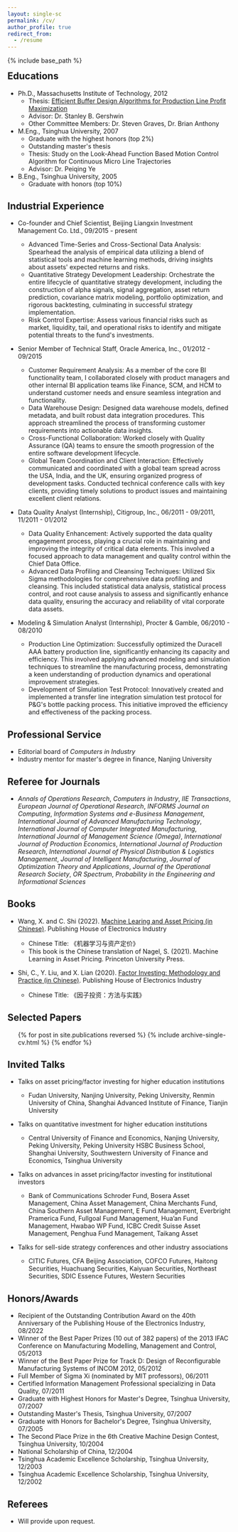 ```yaml
---
layout: single-sc
permalink: /cv/
author_profile: true
redirect_from:
  - /resume
---
```

{% include base_path %}

<h2 style="margin-top: 0;">Educations</h2>

* Ph.D., Massachusetts Institute of Technology, 2012
  - Thesis: <a href="http://web.mit.edu/manuf-sys/www/oldcell1/theses/Shi-PhD-Thesis.pdf" target="_blank">Efficient Buffer Design Algorithms for Production Line Profit Maximization</a>
  - Advisor: Dr. Stanley B. Gershwin
  - Other Committee Members: Dr. Steven Graves, Dr. Brian Anthony
* M.Eng., Tsinghua University, 2007
  - Graduate with the highest honors (top 2%)
  - Outstanding master's thesis
  - Thesis: Study on the Look-Ahead Function Based Motion Control Algorithm for Continuous Micro Line Trajectories
  - Advisor: Dr. Peiqing Ye
* B.Eng., Tsinghua University, 2005
  - Graduate with honors (top 10%)

Industrial Experience
------
* Co-founder and Chief Scientist, Beijing Liangxin Investment Management Co. Ltd., 09/2015 - present
  - Advanced Time-Series and Cross-Sectional Data Analysis: Spearhead the analysis of empirical data utilizing a blend of statistical tools and machine learning methods, driving insights about assets' expected returns and risks.
  - Quantitative Strategy Development Leadership: Orchestrate the entire lifecycle of quantitative strategy development, including the construction of alpha signals, signal aggregation, asset return prediction, covariance matrix modeling, portfolio optimization, and rigorous backtesting, culminating in successful strategy implementation.
  - Risk Control Expertise: Assess various financial risks such as market, liquidity, tail, and operational risks to identify and mitigate potential threats to the fund's investments.

* Senior Member of Technical Staff, Oracle America, Inc., 01/2012 - 09/2015
  - Customer Requirement Analysis: As a member of the core BI functionality team, I collaborated closely with product managers and other internal BI application teams like Finance, SCM, and HCM to understand customer needs and ensure seamless integration and functionality.
  - Data Warehouse Design: Designed data warehouse models, defined metadata, and built robust data integration procedures. This approach streamlined the process of transforming customer requirements into actionable data insights.
  - Cross-Functional Collaboration: Worked closely with Quality Assurance (QA) teams to ensure the smooth progression of the entire software development lifecycle.
  - Global Team Coordination and Client Interaction: Effectively communicated and coordinated with a global team spread across the USA, India, and the UK, ensuring organized progress of development tasks. Conducted technical conference calls with key clients, providing timely solutions to product issues and maintaining excellent client relations.

* Data Quality Analyst (Internship), Citigroup, Inc., 06/2011 - 09/2011, 11/2011 - 01/2012
  * Data Quality Enhancement: Actively supported the data quality engagement process, playing a crucial role in maintaining and improving the integrity of critical data elements. This involved a focused approach to data management and quality control within the Chief Data Office.
  * Advanced Data Profiling and Cleansing Techniques: Utilized Six Sigma methodologies for comprehensive data profiling and cleansing. This included statistical data analysis, statistical process control, and root cause analysis to assess and significantly enhance data quality, ensuring the accuracy and reliability of vital corporate data assets.

* Modeling & Simulation Analyst (Internship), Procter & Gamble, 06/2010 - 08/2010
  * Production Line Optimization: Successfully optimized the Duracell AAA battery production line, significantly enhancing its capacity and efficiency. This involved applying advanced modeling and simulation techniques to streamline the manufacturing process, demonstrating a keen understanding of production dynamics and operational improvement strategies.
  * Development of Simulation Test Protocol: Innovatively created and implemented a transfer line integration simulation test protocol for P&G's bottle packing process. This initiative improved the efficiency and effectiveness of the packing process.
  
Professional Service
------
* Editorial board of <i>Computers in Industry</i>
* Industry mentor for master's degree in finance, Nanjing University

Referee for Journals
------
* <i>Annals of Operations Research</i>, <i>Computers in Industry</i>, <i>IIE Transactions</i>, <i>European Journal of Operational Research</i>, <i>INFORMS Journal on Computing</i>, <i>Information Systems and e-Business Management</i>, <i>International Journal of Advanced Manufacturing Technology</i>, <i>International Journal of Computer Integrated Manufacturing</i>, <i>International Journal of Management Science (Omega)</i>, <i>International Journal of Production Economics</i>, <i>International Journal of Production Research</i>, <i>International Journal of Physical Distribution & Logistics Management</i>, <i>Journal of Intelligent Manufacturing</i>, <i>Journal of Optimization Theory and Applications</i>, <i>Journal of the Operational Research Society</i>, <i>OR Spectrum</i>, <i>Probability in the Engineering and Informational Sciences</i>

Books
------
* Wang, X. and C. Shi (2022). <a href="https://www.factorwar.com/machine_learning_in_asset_pricing/" target="_blank">Machine Learing and Asset Pricing (in Chinese)</a>. Publishing House of Electronics Industry
  - Chinese Title: 《机器学习与资产定价》
  - This book is the Chinese translation of Nagel, S. (2021). Machine Learning in Asset Pricing. Princeton University Press.

* Shi, C., Y. Liu, and X. Lian (2020). <a href="https://www.factorwar.com/" target="_blank">Factor Investing: Methodology and Practice (in Chinese)</a>. Publishing House of Electronics Industry
  - Chinese Title: 《因子投资：方法与实践》

Selected Papers
------
  <ul>{% for post in site.publications reversed %}
    {% include archive-single-cv.html %}
  {% endfor %}</ul>
  
Invited Talks
------
* Talks on asset pricing/factor investing for higher education institutions
  - Fudan University, Nanjing University, Peking University, Renmin University of China, Shanghai Advanced Institute of Finance, Tianjin University

* Talks on quantitative investment for higher education institutions
  - Central University of Finance and Economics, Nanjing University, Peking University, Peking University HSBC Business School, Shanghai University, Southwestern University of Finance and Economics, Tsinghua University

* Talks on advances in asset pricing/factor investing for institutional investors
  - Bank of Communications Schroder Fund, Bosera Asset Management, China Asset Management, China Merchants Fund, China Southern Asset Management, E Fund Management, Everbright Pramerica Fund, Fullgoal Fund Management, Hua’an Fund Management, Hwabao WP Fund, ICBC Credit Suisse Asset Management, Penghua Fund Management, Taikang Asset

* Talks for sell-side strategy conferences and other industry associations
  - CITIC Futures, CFA Beijing Association, COFCO Futures, Haitong Securities, Huachuang Securities, Kaiyuan Securities, Northeast Securities, SDIC Essence Futures, Western Securities
  
Honors/Awards
------
* Recipient of the Outstanding Contribution Award on the 40th Anniversary of the Publishing House of the Electronics Industry, 08/2022
* Winner of the Best Paper Prizes (10 out of 382 papers) of the 2013 IFAC Conference on Manufacturing Modelling, Management and Control, 05/2013
* Winner of the Best Paper Prize for Track D: Design of Reconfigurable Manufacturing Systems of INCOM 2012, 05/2012
* Full Member of Sigma Xi (nominated by MIT professors), 06/2011
* Certified Information Management Professional specializing in Data Quality, 07/2011
* Graduate with Highest Honors for Master's Degree, Tsinghua University, 07/2007
* Outstanding Master's Thesis, Tsinghua University, 07/2007
* Graduate with Honors for Bachelor's Degree, Tsinghua University, 07/2005
* The Second Place Prize in the 6th Creative Machine Design Contest, Tsinghua University, 10/2004
* National Scholarship of China, 12/2004
* Tsinghua Academic Excellence Scholarship, Tsinghua University, 12/2003
* Tsinghua Academic Excellence Scholarship, Tsinghua University, 12/2002

Referees
------
* Will provide upon request.

